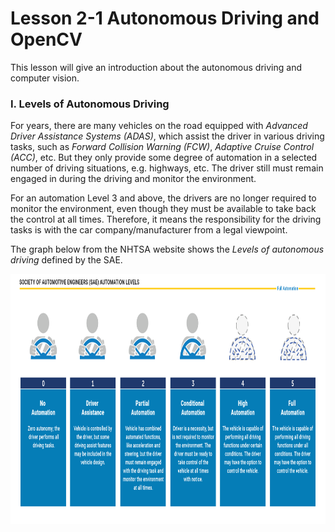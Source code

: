 # Lesson 2-1 Autonomous Driving and OpenCV

This lesson will give an introduction about the autonomous driving and computer vision.



### I. Levels of Autonomous Driving

For years, there are many vehicles on the road equipped with *Advanced Driver Assistance Systems (ADAS)*, which assist the driver in various driving tasks, such as *Forward Collision Warning (FCW)*, *Adaptive Cruise Control (ACC)*, etc. But they only provide some degree of automation in a selected number of driving situations, e.g. highways, etc. The driver still must remain engaged in during the driving and monitor the environment.

For an automation Level 3 and above, the drivers are no longer required to monitor the environment, even though they must be available to take back the control at all times. Therefore, it means the responsibility for the driving tasks is with the car company/manufacturer from a legal viewpoint.

The graph below from the NHTSA website shows the *Levels of autonomous driving* defined by the SAE.

<img src="media/nhtsa-sae-automation-levels.png" width="800" height="400" />
